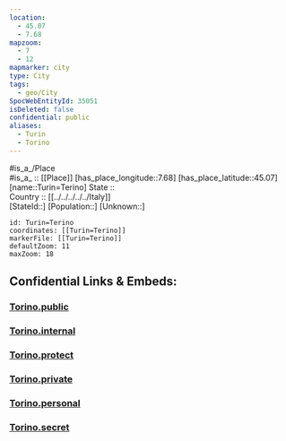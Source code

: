 ```yaml
---
location:
  - 45.07
  - 7.68
mapzoom:
  - 7
  - 12
mapmarker: city
type: City
tags:
  - geo/City
SpocWebEntityId: 35051
isDeleted: false
confidential: public
aliases:
  - Turin
  - Torino
---
```

#is_a_/Place  
#is_a_ :: [[Place]] 
[has_place_longitude::7.68] 
[has_place_latitude::45.07] 
[name::Turin=Terino] 
State ::  
Country :: [[../../../../../Italy]]  
[StateId::] 
[Population::] 
[Unknown::] 


```leaflet
id: Turin=Terino
coordinates: [[Turin=Terino]] 
markerFile: [[Turin=Terino]] 
defaultZoom: 11 
maxZoom: 18
```


## Confidential Links & Embeds: 

### [Torino.public](/_public/\Earth\Continent\Europe\Europe~South\Italy\regions~Italy\Piedmont\Turin.Province\CityTorino.public.md) 

### [Torino.internal](/_internal/\Earth\Continent\Europe\Europe~South\Italy\regions~Italy\Piedmont\Turin.Province\CityTorino.internal.md) 

### [Torino.protect](/_protect/\Earth\Continent\Europe\Europe~South\Italy\regions~Italy\Piedmont\Turin.Province\CityTorino.protect.md) 

### [Torino.private](/_private/\Earth\Continent\Europe\Europe~South\Italy\regions~Italy\Piedmont\Turin.Province\CityTorino.private.md) 

### [Torino.personal](/_personal/\Earth\Continent\Europe\Europe~South\Italy\regions~Italy\Piedmont\Turin.Province\CityTorino.personal.md) 

### [Torino.secret](/_secret/\Earth\Continent\Europe\Europe~South\Italy\regions~Italy\Piedmont\Turin.Province\CityTorino.secret.md)

